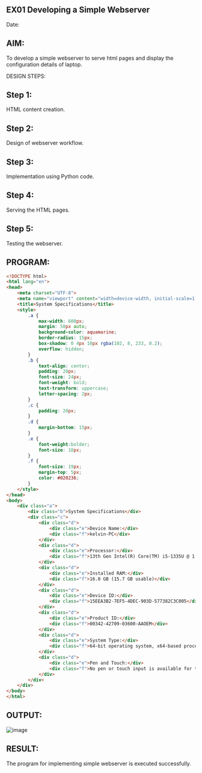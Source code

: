 ## EX01 Developing a Simple Webserver
Date:
## AIM:
To develop a simple webserver to serve html pages and display the configuration details of laptop.

DESIGN STEPS:
## Step 1:
HTML content creation.

## Step 2:
Design of webserver workflow.

## Step 3:
Implementation using Python code.

## Step 4:
Serving the HTML pages.

## Step 5:
Testing the webserver.

## PROGRAM:
```html
<!DOCTYPE html>
<html lang="en">
<head>
    <meta charset="UTF-8">
    <meta name="viewport" content="width=device-width, initial-scale=1.0">
    <title>System Specifications</title>
    <style>
        .a {
            max-width: 600px;
            margin: 50px auto;
            background-color: aquamarine;
            border-radius: 15px;
            box-shadow: 0 4px 10px rgba(102, 8, 233, 0.2);
            overflow: hidden;
        }
        .b {
            text-align: center;
            padding: 20px;
            font-size: 24px;
            font-weight: bold;
            text-transform: uppercase;
            letter-spacing: 2px;
        }
        .c {
            padding: 20px;
        }
        .d {
            margin-bottom: 15px;
        }
        .e {
            font-weight:bolder;
            font-size: 18px;
        }
        .f {
            font-size: 19px;
            margin-top: 5px;
            color: #020236;
        }
    </style>
</head>
<body>
    <div class="a">
        <div class="b">System Specifications</div>
        <div class="c">
            <div class="d">
                <div class="e">Device Name:</div>
                <div class="f">kelvin-PC</div>
            </div>
            <div class="d">
                <div class="e">Processor:</div>
                <div class="f">13th Gen Intel(R) Core(TM) i5-1335U @ 1.30 GHz</div>
            </div>
            <div class="d">
                <div class="e">Installed RAM:</div>
                <div class="f">16.0 GB (15.7 GB usable)</div>
            </div>
            <div class="d">
                <div class="e">Device ID:</div>
                <div class="f">15EEA3B2-7EF5-4DEC-903D-577382C3C005</div>
            </div>
            <div class="d">
                <div class="e">Product ID:</div>
                <div class="f">00342-42709-03600-AAOEM</div>
            </div>
            <div class="d">
                <div class="e">System Type:</div>
                <div class="f">64-bit operating system, x64-based processor</div>
            </div>
            <div class="d">
                <div class="e">Pen and Touch:</div>
                <div class="f">No pen or touch input is available for this display</div>
            </div>
        </div>
    </div>
</body>
</html>
```
## OUTPUT:
![image](https://github.com/user-attachments/assets/536bcb60-681e-4368-b4b2-c246a62d19a2)

## RESULT:
The program for implementing simple webserver is executed successfully.

